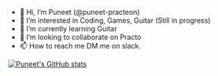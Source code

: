 - 👋 Hi, I’m Puneet (@puneet-practeon)
- 👀 I’m interested in Coding, Games, Guitar (Still in progress)
- 🌱 I’m currently learning Guitar
- 💞️ I’m looking to collaborate on Practo
- 📫 How to reach me DM me on slack.

<!---
puneet-practeon/puneet-practeon is a ✨ special ✨ repository because its `README.md` (this file) appears on your GitHub profile.
You can click the Preview link to take a look at your changes.
--->
[![Puneet's GitHub stats](https://github-readme-stats.vercel.app/api?username=puneet-practeon&theme=github_dark)](https://github.com/anuraghazra/github-readme-stats)
